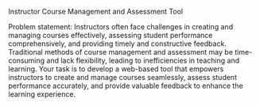 Instructor Course Management and Assessment Tool

Problem statement:
Instructors often face challenges in creating and managing courses effectively, assessing student performance comprehensively, and providing timely and constructive feedback. Traditional methods of course management and assessment may be time-consuming and lack flexibility, leading to inefficiencies in teaching and learning. Your task is to develop a web-based tool that empowers instructors to create and manage courses seamlessly, assess student performance accurately, and provide valuable feedback to enhance the learning experience.
